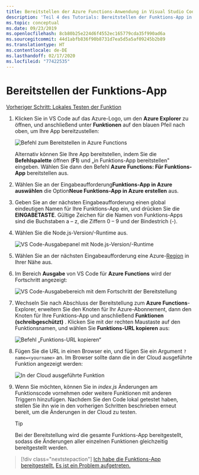 ```yaml
---
title: Bereitstellen der Azure Functions-Anwendung in Visual Studio Code
description: 'Teil 4 des Tutorials: Bereitstellen der Funktions-App in der Cloud.'
ms.topic: conceptual
ms.date: 09/23/2019
ms.openlocfilehash: 8cb80b25e224d6f4552ec165779cda35f990ad6a
ms.sourcegitcommit: 44d1abfb836f90b8731d7ea5d5a5af09245b2b89
ms.translationtype: HT
ms.contentlocale: de-DE
ms.lasthandoff: 02/17/2020
ms.locfileid: "77422535"
---
```

# <a name="deploy-the-functions-app"></a>Bereitstellen der Funktions-App

[Vorheriger Schritt: Lokales Testen der Funktion](tutorial-vscode-serverless-node-03.md)

1. Klicken Sie in VS Code auf das Azure-Logo, um den **Azure Explorer** zu öffnen, und anschließend unter **Funktionen** auf den blauen Pfeil nach oben, um Ihre App bereitzustellen:

    ![Befehl zum Bereitstellen in Azure Functions](media/functions-extension/deploy-app.png)

    Alternativ können Sie Ihre App bereitstellen, indem Sie die **Befehlspalette** öffnen (**F1**) und „in Funktions-App bereitstellen" eingeben. Wählen Sie dann den Befehl **Azure Functions: Für Funktions-App** bereitstellen aus.

1. Wählen Sie an der Eingabeaufforderung**Funktions-App in Azure auswählen** die Option**Neue Funktions-App in Azure erstellen** aus.

1. Geben Sie an der nächsten Eingabeaufforderung einen global eindeutigen Namen für Ihre Funktions-App ein, und drücken Sie die **EINGABETASTE**. Gültige Zeichen für die Namen von Funktions-Apps sind die Buchstaben a – z, die Ziffern 0 – 9 und der Bindestrich (-).

1. Wählen Sie die Node.js-Version/-Runtime aus.

    ![VS Code-Ausgabepanel mit Node.js-Version/-Runtime](media/functions-extension/nodejs-runtime-version.png)

1. Wählen Sie an der nächsten Eingabeaufforderung eine Azure-[Region](https://azure.microsoft.com/regions/) in Ihrer Nähe aus.

1. Im Bereich **Ausgabe** von VS Code für **Azure Functions** wird der Fortschritt angezeigt:

    ![VS Code-Ausgabebereich mit dem Fortschritt der Bereitstellung](media/functions-extension/deploy-progress.png)

1. Wechseln Sie nach Abschluss der Bereitstellung zum **Azure Functions**-Explorer, erweitern Sie den Knoten für Ihr Azure-Abonnement, dann den Knoten für Ihre Funktions-App und anschließend **Funktionen (schreibgeschützt)** . Klicken Sie mit der rechten Maustaste auf den Funktionsnamen, und wählen Sie **Funktions-URL kopieren** aus:

    ![Befehl „Funktions-URL kopieren“](media/functions-extension/copy-function-url-command.png)

1. Fügen Sie die URL in einen Browser ein, und fügen Sie ein Argument `?name=<yourname>` an. Im Browser sollte dann die in der Cloud ausgeführte Funktion angezeigt werden:

    ![In der Cloud ausgeführte Funktion](media/functions-extension/remote-test-browser.png)

1. Wenn Sie möchten, können Sie in *index.js* Änderungen am Funktionscode vornehmen oder weitere Funktionen mit anderen Triggern hinzufügen. Nachdem Sie den Code lokal getestet haben, stellen Sie ihn wie in den vorherigen Schritten beschrieben erneut bereit, um die Änderungen in der Cloud zu testen.

    > [!TIP]
    > Bei der Bereitstellung wird die gesamte Funktions-App bereitgestellt, sodass die Änderungen aller einzelnen Funktionen gleichzeitig bereitgestellt werden.

> [!div class="nextstepaction"]
> [Ich habe die Funktions-App bereitgestellt.](tutorial-vscode-serverless-node-05.md) [Es ist ein Problem aufgetreten.](https://www.research.net/r/PWZWZ52?tutorial=node-deployment-azurefunctions&step=deploy-app)
